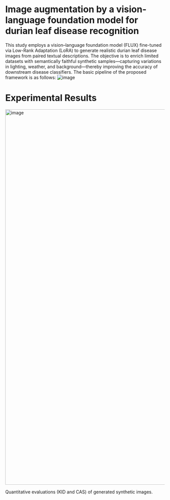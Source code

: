 # Image augmentation by a vision-language foundation model for durian leaf disease recognition
This study employs a vision–language foundation model (FLUX) fine-tuned via Low-Rank Adaptation (LoRA) to generate realistic durian leaf disease images from paired textual descriptions. The objective is to enrich limited datasets with semantically faithful synthetic samples—capturing variations in lighting, weather, and background—thereby improving the accuracy of downstream disease classifiers. The basic pipeline of the proposed framework is as follows:
![image](https://github.com/user-attachments/assets/9b55c31b-d6df-4e5f-9d53-8f86bf6088d0)

# Experimental Results
<img width="1182" alt="image" src="https://github.com/user-attachments/assets/2a0330e7-74bb-472a-92f3-b10effa9eb9b" />

Quantitative evaluations (KID and CAS) of generated synthetic images.
